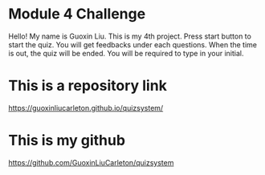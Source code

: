 # Module 4 Challenge
Hello! My name is Guoxin Liu. This is my 4th project. 
Press start button to start the quiz. You will get feedbacks under each questions. When the time is out, the quiz will be ended. You will be required to type in your initial.

# This is a repository link
https://guoxinliucarleton.github.io/quizsystem/

# This is my github
https://github.com/GuoxinLiuCarleton/quizsystem
